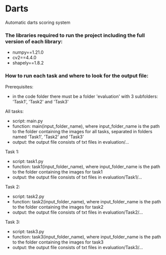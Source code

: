 # Darts
Automatic darts scoring system

### The libraries required to run the project including the full version of each library:
- numpy==1.21.0
- cv2==4.4.0
- shapely==1.8.2

### How to run each task and where to look for the output file:

Prerequisites:
- in the code folder there must be a folder 'evaluation' with 3 subfolders: 'Task1', 'Task2' and 'Task3'

All tasks:
- script: main.py
- function: main(input_folder_name), where input_folder_name is the path to the folder containing the images for all tasks, separated in folders named 'Task1', 'Task2' and 'Task3'
- output: the output file consists of txt files in evaluation/...

Task 1: 
- script: task1.py
- function: task1(input_folder_name), where input_folder_name is the path to the folder containing the images for task1
- output: the output file consists of txt files in evaluation/Task1/...

Task 2:
- script: task2.py
- function: task2(input_folder_name), where input_folder_name is the path to the folder containing the images for task2
- output: the output file consists of txt files in evaluation/Task2/...

Task 3:
- script: task3.py
- function: task3(input_folder_name), where input_folder_name is the path to the folder containing the images for task3
- output: the output file consists of txt files in evaluation/Task3/...
